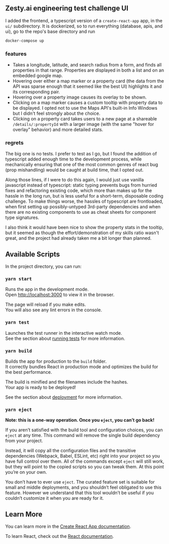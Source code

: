 ## Zesty.ai engineering test challenge UI
I added the frontend, a typescript version of a `create-react-app` app, in the `ui/` subdirectory.
It is dockerized, so to run everything (database, apis, and ui), go to the repo's base directory and run
```sh
docker-compose up
```

### features
- Takes a longitude, latitude, and search radius from a form, and finds all properties in that range. Properties
are displayed in both a list and on an embedded google map.
- Hovering over either a map marker or a
property card (the data from the API was sparse enough that it seemed like the best UI) highlights
it and its corresponding pair.
- Hovering over a property image causes its overlay to be shown.
- Clicking on a map marker causes a custom tooltip with property data to be displayed. I opted not to
use the Maps API's built-in Info Windows but I didn't feel strongly about the choice.
- Clicking on a property card takes users to a new page at a shareable `/details/:propertyId` with a
  larger image (with the same "hover for overlay" behavior) and more detailed stats.

### regrets
The big one is no tests. I prefer to test as I go, but I found the addition of typescript added
enough time to the development process, while mechanically ensuring that one of the most common
genres of react bug (prop mishandling) would be caught at build time, that I opted out.

Along those lines, if I were to do this again, I would just use vanilla javascript instead of
typescript: static typing prevents bugs from hurried fixes and refactoring existing code, which more
than makes up for the hassle in the long run, but is less useful for a short-term, disposable coding
challenge. To make things worse, the hassles of typescript are frontloaded, when first setting up
possibly-untyped 3rd-party dependencies and when there are no existing components to use as cheat
sheets for component type signatures.

I also think it would have been nice to show the property stats in the tooltip, but it seemed
as though the effort/demonstration of my skills ratio wasn't great, and the project had already
taken me a bit longer than planned.

## Available Scripts

In the project directory, you can run:

### `yarn start`

Runs the app in the development mode.<br />
Open [http://localhost:3000](http://localhost:3000) to view it in the browser.

The page will reload if you make edits.<br />
You will also see any lint errors in the console.

### `yarn test`

Launches the test runner in the interactive watch mode.<br />
See the section about [running tests](https://facebook.github.io/create-react-app/docs/running-tests) for more information.

### `yarn build`

Builds the app for production to the `build` folder.<br />
It correctly bundles React in production mode and optimizes the build for the best performance.

The build is minified and the filenames include the hashes.<br />
Your app is ready to be deployed!

See the section about [deployment](https://facebook.github.io/create-react-app/docs/deployment) for more information.

### `yarn eject`

**Note: this is a one-way operation. Once you `eject`, you can’t go back!**

If you aren’t satisfied with the build tool and configuration choices, you can `eject` at any time. This command will remove the single build dependency from your project.

Instead, it will copy all the configuration files and the transitive dependencies (Webpack, Babel, ESLint, etc) right into your project so you have full control over them. All of the commands except `eject` will still work, but they will point to the copied scripts so you can tweak them. At this point you’re on your own.

You don’t have to ever use `eject`. The curated feature set is suitable for small and middle deployments, and you shouldn’t feel obligated to use this feature. However we understand that this tool wouldn’t be useful if you couldn’t customize it when you are ready for it.

## Learn More

You can learn more in the [Create React App documentation](https://facebook.github.io/create-react-app/docs/getting-started).

To learn React, check out the [React documentation](https://reactjs.org/).
